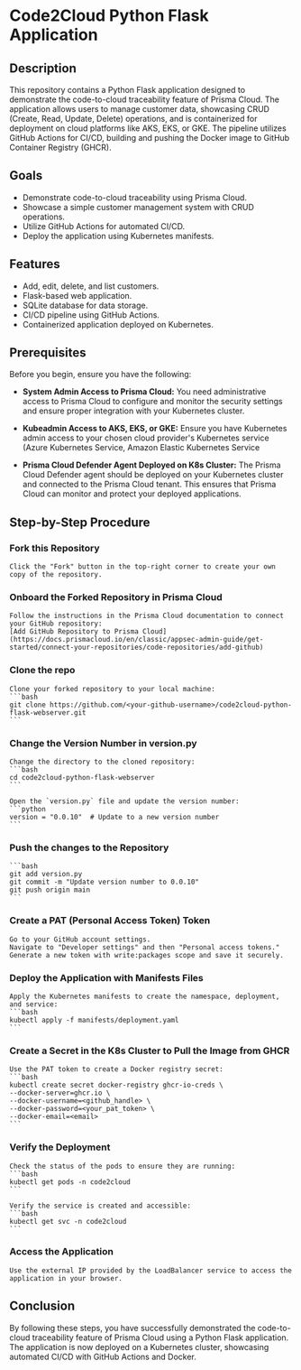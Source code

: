 # Code2Cloud Python Flask Application

## Description

This repository contains a Python Flask application designed to demonstrate the code-to-cloud traceability feature of Prisma Cloud. The application allows users to manage customer data, showcasing CRUD (Create, Read, Update, Delete) operations, and is containerized for deployment on cloud platforms like AKS, EKS, or GKE. The pipeline utilizes GitHub Actions for CI/CD, building and pushing the Docker image to GitHub Container Registry (GHCR).  

## Goals

- Demonstrate code-to-cloud traceability using Prisma Cloud.
- Showcase a simple customer management system with CRUD operations.
- Utilize GitHub Actions for automated CI/CD.
- Deploy the application using Kubernetes manifests.  


## Features

- Add, edit, delete, and list customers.
- Flask-based web application.
- SQLite database for data storage.
- CI/CD pipeline using GitHub Actions.
- Containerized application deployed on Kubernetes.

## Prerequisites
Before you begin, ensure you have the following:  

- **System Admin Access to Prisma Cloud:** You need administrative access to Prisma Cloud to configure and monitor the security settings and ensure proper integration with your Kubernetes cluster.  

- **Kubeadmin Access to AKS, EKS, or GKE:** Ensure you have Kubernetes admin access to your chosen cloud provider's Kubernetes service (Azure Kubernetes Service, Amazon Elastic Kubernetes Service  

- **Prisma Cloud Defender Agent Deployed on K8s Cluster:** The Prisma Cloud Defender agent should be deployed on your Kubernetes cluster and connected to the Prisma Cloud tenant. This ensures that Prisma Cloud can monitor and protect your deployed applications.

## Step-by-Step Procedure  

### Fork this Repository
    Click the "Fork" button in the top-right corner to create your own copy of the repository.  

### Onboard the Forked Repository in Prisma Cloud
    Follow the instructions in the Prisma Cloud documentation to connect your GitHub repository:
    [Add GitHub Repository to Prisma Cloud](https://docs.prismacloud.io/en/classic/appsec-admin-guide/get-started/connect-your-repositories/code-repositories/add-github)

### Clone the repo
    Clone your forked repository to your local machine:
    ```bash
    git clone https://github.com/<your-github-username>/code2cloud-python-flask-webserver.git
    ```

### Change the Version Number in version.py
    Change the directory to the cloned repository:
    ```bash
    cd code2cloud-python-flask-webserver
    ```

    Open the `version.py` file and update the version number:
    ```python
    version = "0.0.10"  # Update to a new version number
    ```

### Push the changes to the Repository
    ```bash
    git add version.py
    git commit -m "Update version number to 0.0.10"
    git push origin main
    ```

### Create a PAT (Personal Access Token) Token
    Go to your GitHub account settings.
    Navigate to "Developer settings" and then "Personal access tokens."
    Generate a new token with write:packages scope and save it securely.

### Deploy the Application with Manifests Files
    Apply the Kubernetes manifests to create the namespace, deployment, and service:
    ```bash
    kubectl apply -f manifests/deployment.yaml
    ```

### Create a Secret in the K8s Cluster to Pull the Image from GHCR  

    Use the PAT token to create a Docker registry secret:
    ```bash
    kubectl create secret docker-registry ghcr-io-creds \
    --docker-server=ghcr.io \
    --docker-username=<github_handle> \
    --docker-password=<your_pat_token> \
    --docker-email=<email>
    ```

### Verify the Deployment
    Check the status of the pods to ensure they are running:
    ```bash
    kubectl get pods -n code2cloud
    ```

    Verify the service is created and accessible:
    ```bash
    kubectl get svc -n code2cloud
    ```

### Access the Application
    Use the external IP provided by the LoadBalancer service to access the application in your browser.  

## Conclusion
By following these steps, you have successfully demonstrated the code-to-cloud traceability feature of Prisma Cloud using a Python Flask application. The application is now deployed on a Kubernetes cluster, showcasing automated CI/CD with GitHub Actions and Docker.  